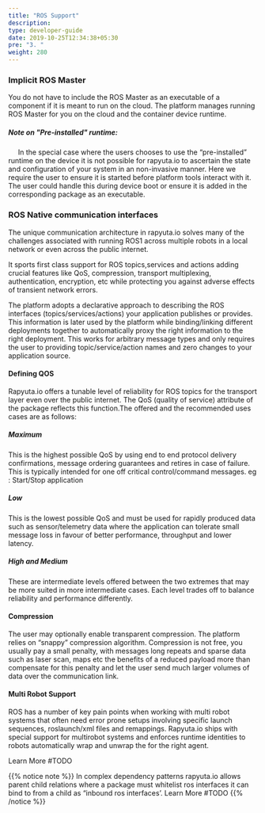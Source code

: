 ```yaml
---
title: "ROS Support"
description:
type: developer-guide
date: 2019-10-25T12:34:38+05:30
pre: "3. "
weight: 280
---
```


### Implicit ROS Master

You do not have to include the ROS Master as an executable of a component if it is meant to run on the cloud. The platform manages running ROS Master for you on the cloud and the container device runtime. 


##### Note on *"Pre-installed"* runtime: 

&nbsp;&nbsp;&nbsp;&nbsp;&nbsp;In the special case where the users chooses to use the “pre-installed” runtime on the device it is not possible for rapyuta.io to ascertain the state and configuration of your system in an non-invasive manner. Here we require the user to ensure it is started before platform tools interact with it. The user could handle this during device boot or ensure it is added in the corresponding package as an executable.


### ROS Native communication interfaces

The unique communication architecture in rapyuta.io solves many of the challenges associated with running ROS1 across multiple robots in a local network or even across the public internet.

It sports first class support for ROS topics,services and actions adding crucial features like QoS, compression, transport multiplexing, authentication, encryption, etc while protecting you against adverse effects of transient network errors.

The platform adopts a declarative approach to describing the ROS interfaces (topics/services/actions) your application publishes or provides. This information is later used by the platform while binding/linking different deployments together to automatically proxy the right information to the right deployment.  This works for arbitrary message types and only requires the user to providing topic/service/action names and zero changes to your application source.


#### Defining QOS


Rapyuta.io offers a tunable level of reliability for ROS topics for the transport layer even over the public internet. The QoS (quality of service) attribute of the package reflects this function.The offered and the recommended uses cases are as follows:


##### Maximum


This is the highest possible QoS by using end to end protocol delivery confirmations, message ordering guarantees and retires in case of failure.  This is typically intended for one off critical control/command messages. eg : Start/Stop application


##### Low


This is the lowest possible QoS and must be used for rapidly produced data such as sensor/telemetry data where the application can tolerate small message loss in favour of better performance, throughput and lower latency.


##### High and Medium


These are intermediate levels offered between the two extremes that may be more suited in more intermediate cases. Each level trades off to balance reliability and performance differently.


#### Compression

The user may optionally enable transparent compression. The platform relies on “snappy” compression algorithm. Compression is not free, you usually pay a small penalty, with messages long repeats and sparse data such as laser scan, maps etc the benefits of a reduced payload more than compensate for this penalty and let the user send much larger volumes of data over the communication link.


#### Multi Robot Support


ROS has a number of key pain points when working with multi robot systems that often need error prone setups involving specific launch sequences, roslaunch/xml files and remappings. Rapyuta.io ships with special support for multirobot systems and enforces runtime identities to robots automatically wrap and unwrap the for the right agent. 

Learn More #TODO

{{% notice note %}}
In complex dependency patterns rapyuta.io allows parent child relations where a package must whitelist ros interfaces it can bind to from a child as “inbound ros interfaces’. 
Learn More #TODO
{{% /notice %}}

